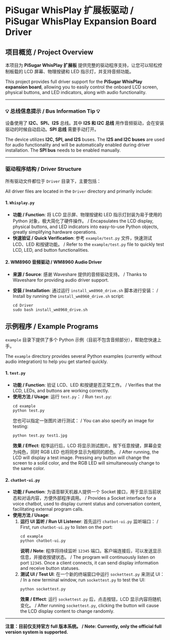 # PiSugar WhisPlay 扩展板驱动 / PiSugar WhisPlay Expansion Board Driver

## 项目概览 / Project Overview

本项目为 **PiSugar WhisPlay 扩展板** 提供完整的驱动程序支持，让您可以轻松控制板载的 LCD 屏幕、物理按键和 LED 指示灯，并支持音频功能。

This project provides full driver support for the **PiSugar WhisPlay expansion board**, allowing you to easily control the onboard LCD screen, physical buttons, and LED indicators, along with audio functionality.

---

### **💡 总线信息提示 / Bus Information Tip 💡**

设备使用了 **I2C、SPI、I2S** 总线。其中 **I2S 和 I2C 总线** 用作音频驱动，会在安装驱动的时候自动启动。**SPI 总线** 需要手动打开。

The device utilizes **I2C, SPI, and I2S** buses. The **I2S and I2C buses** are used for audio functionality and will be automatically enabled during driver installation. The **SPI bus** needs to be enabled manually.

---

### 驱动程序结构 / Driver Structure

所有驱动文件都位于 `Driver` 目录下，主要包括：

All driver files are located in the `Driver` directory and primarily include:

#### 1\. `Whisplay.py`

  * **功能 / Function**: 将 LCD 显示屏、物理按键和 LED 指示灯封装为易于使用的 Python 对象，极大简化了硬件操作。 / Encapsulates the LCD display, physical buttons, and LED indicators into easy-to-use Python objects, greatly simplifying hardware operations.
  * **快速验证 / Quick Verification**: 参考 `example/test.py` 文件，快速测试 LCD、LED 和按键功能。 / Refer to the `example/test.py` file to quickly test LCD, LED, and button functionalities.

#### 2\. WM8960 音频驱动 / WM8960 Audio Driver

  * **来源 / Source**: 感谢 Waveshare 提供的音频驱动支持。 / Thanks to Waveshare for providing audio driver support.

  * **安装 / Installation**: 通过运行 `install_wm8960_drive.sh` 脚本进行安装： / Install by running the `install_wm8960_drive.sh` script:

    ```shell
    cd Driver
    sudo bash install_wm8960_drive.sh
    ```


## 示例程序 / Example Programs

`example` 目录下提供了多个 Python 示例（目前不包含音频部分），帮助您快速上手。

The `example` directory provides several Python examples (currently without audio integration) to help you get started quickly.

#### 1\. `test.py`

  * **功能 / Function**: 验证 LCD、LED 和按键是否正常工作。 / Verifies that the LCD, LEDs, and buttons are working correctly.
  * **使用方法 / Usage**:
    运行 `test.py`： / Run `test.py`:
    ```shell
    cd example
    python test.py
    ```
    您也可以指定一张图片进行测试： / You can also specify an image for testing:
    ```shell
    python test.py test1.jpg
    ```
    **效果 / Effect**: 程序运行后，LCD 将显示测试图片。按下任意按键，屏幕会变为纯色，同时 RGB LED 也将同步显示为相同的颜色。 / After running, the LCD will display a test image. Pressing any button will change the screen to a solid color, and the RGB LED will simultaneously change to the same color.

#### 2\. `chatbot-ui.py`

  * **功能 / Function**: 为语音聊天机器人提供一个 Socket 接口，用于显示当前状态和对话内容，方便外部程序调用。 / Provides a Socket interface for a voice chatbot, used to display current status and conversation content, facilitating external program calls.
  * **使用方法 / Usage**:
    1.  **运行 UI 监听 / Run UI Listener**: 首先运行 `chatbot-ui.py` 监听端口： / First, run `chatbot-ui.py` to listen on the port:
        ```shell
        cd example
        python chatbot-ui.py
        ```
        **说明 / Note**: 程序将持续监听 `12345` 端口。客户端连接后，可以发送显示信息，并接收按键状态。 / The program will continuously listen on port `12345`. Once a client connects, it can send display information and receive button statuses.
    2.  **测试 UI / Test UI**: 在一个新的终端窗口中运行 `sockettest.py` 来测试 UI： / In a new terminal window, run `sockettest.py` to test the UI:
        ```shell
        python sockettest.py
        ```
        **效果 / Effect**: 运行 `sockettest.py` 后，点击按钮，LCD 显示内容将随机变化。 / After running `sockettest.py`, clicking the button will cause the LCD display content to change randomly.

-----

**注意：目前仅支持官方 full 版本系统。 / Note: Currently, only the official full version system is supported.**